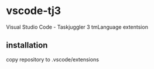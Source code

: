 # vscode-tj3

Visual Studio Code - Taskjuggler 3 tmLanguage extentsion

## installation

copy repository to .vscode/extensions

